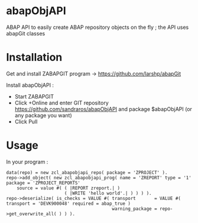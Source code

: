 # abapObjAPI
ABAP API to easily create ABAP repository objects on the fly ; the API uses abapGit classes

# Installation

Get and install ZABAPGIT program -> https://github.com/larshp/abapGit

Install abapObjAPI :
* Start ZABAPGIT
* Click +Online and enter GIT repository https://github.com/sandraros/abapObjAPI and package $abapObjAPI (or any package you want)
* Click Pull

# Usage

In your program :

    data(repo) = new zcl_abapobjapi_repo( package = 'ZPROJECT' ).
    repo->add_object( new zcl_abapobjapi_prog( name = 'ZREPORT' type = '1' package = 'ZPROJECT_REPORTS'
        source = value #( ( |REPORT zreport.| )
                          ( |WRITE 'hello world'.| ) ) ) ).
    repo->deserialize( is_checks = VALUE #( transport       = VALUE #( transport = 'DEVK900048' required = abap_true )
                                            warning_package = repo->get_overwrite_all( ) ) ).
